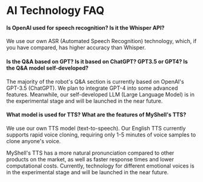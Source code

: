# AI Technology FAQ

#### Is OpenAI used for speech recognition? Is it the Whisper API?

We use our own ASR (Automated Speech Recognition) technology, which, if you have compared, has higher accuracy than Whisper.

#### Is the Q&A based on GPT? Is it based on ChatGPT? GPT3.5 or GPT4? Is the Q&A model self-developed?

The majority of the robot's Q&A section is currently based on OpenAI's GPT-3.5 (ChatGPT). We plan to integrate GPT-4 into some advanced features. Meanwhile, our self-developed LLM (Large Language Model) is in the experimental stage and will be launched in the near future.

#### What model is used for TTS? What are the features of MyShell's TTS?

We use our own TTS model (text-to-speech). Our English TTS currently supports rapid voice cloning, requiring only 1-5 minutes of voice samples to clone anyone's voice.

MyShell's TTS has a more natural pronunciation compared to other products on the market, as well as faster response times and lower computational costs. Currently, technology for different emotional voices is in the experimental stage and will be launched in the near future.